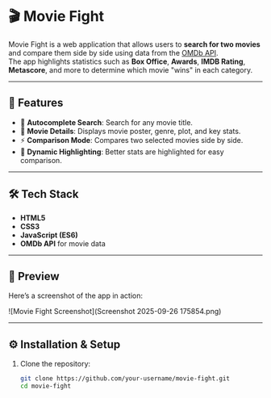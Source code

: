 # 🎬 Movie Fight

Movie Fight is a web application that allows users to **search for two movies** and compare them side by side using data from the [OMDb API](http://www.omdbapi.com/).  
The app highlights statistics such as **Box Office**, **Awards**, **IMDB Rating**, **Metascore**, and more to determine which movie "wins" in each category.

---

## 🚀 Features
- 🔎 **Autocomplete Search**: Search for any movie title.
- 🎥 **Movie Details**: Displays movie poster, genre, plot, and key stats.
- ⚡ **Comparison Mode**: Compares two selected movies side by side.
- 🎨 **Dynamic Highlighting**: Better stats are highlighted for easy comparison.

---

## 🛠️ Tech Stack
- **HTML5**
- **CSS3**
- **JavaScript (ES6)**
- **OMDb API** for movie data

---

## 📸 Preview
Here’s a screenshot of the app in action:

![Movie Fight Screenshot](Screenshot 2025-09-26 175854.png)


---

## ⚙️ Installation & Setup

1. Clone the repository:
   ```bash
   git clone https://github.com/your-username/movie-fight.git
   cd movie-fight
